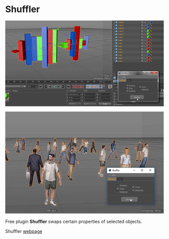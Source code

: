 # Shuffler

![Shuffle materials](../.gitbook/assets/mikeudin_shuffler_2.gif)

![Shuffle positions](../.gitbook/assets/mikeudin_shuffler.gif)

 Free plugin **Shuffler** swaps certain properties of selected objects.

Shuffler [webpage](https://mikeudin.net/product/shuffler/)

